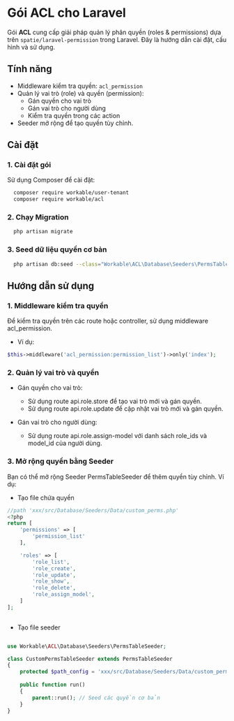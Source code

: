 # Gói ACL cho Laravel

Gói **ACL** cung cấp giải pháp quản lý phân quyền (roles & permissions) dựa trên `spatie/laravel-permission` trong
Laravel. Đây là hướng dẫn cài đặt, cấu hình và sử dụng.

## Tính năng

- Middleware kiểm tra quyền: `acl_permission`
- Quản lý vai trò (role) và quyền (permission):
    - Gán quyền cho vai trò
    - Gán vai trò cho người dùng
    - Kiểm tra quyền trong các action
- Seeder mở rộng để tạo quyền tùy chỉnh.

## Cài đặt

### 1. Cài đặt gói

Sử dụng Composer để cài đặt:

```bash
  composer require workable/user-tenant
  composer require workable/acl
```

### 2. Chạy Migration

```bash
  php artisan migrate
```

### 3. Seed dữ liệu quyền cơ bản

```bash
  php artisan db:seed --class="Workable\ACL\Database\Seeders\PermsTableSeeder"
```

## Hướng dẫn sử dụng

### 1. Middleware kiểm tra quyền

Để kiểm tra quyền trên các route hoặc controller, sử dụng middleware acl_permission.

- Ví dụ:

```php
$this->middleware('acl_permission:permission_list')->only('index');
```

### 2. Quản lý vai trò và quyền

- Gán quyền cho vai trò:
    - Sử dụng route api.role.store để tạo vai trò mới và gán quyền.
    - Sử dụng route api.role.update để cập nhật vai trò mới và gán quyền.

- Gán vai trò cho người dùng:
    - Sử dụng route api.role.assign-model với danh sách role_ids và model_id của người dùng.

### 3. Mở rộng quyền bằng Seeder

Bạn có thể mở rộng Seeder PermsTableSeeder để thêm quyền tùy chỉnh. Ví dụ:

- Tạo file chứa quyền

```php 
//path 'xxx/src/Database/Seeders/Data/custom_perms.php'    
<?php
return [
    'permissions' => [
        'permission_list'
    ],

    'roles' => [
        'role_list',
        'role_create',
        'role_update',
        'role_show',
        'role_delete',
        'role_assign_model',
    ]
];
 
```

- Tạo file seeder

```php

use Workable\ACL\Database\Seeders\PermsTableSeeder;

class CustomPermsTableSeeder extends PermsTableSeeder
{
    protected $path_config = 'xxx/src/Database/Seeders/Data/custom_perms.php';
    
    public function run()
    {
        parent::run(); // Seed các quyền cơ bản
    }
}

```

